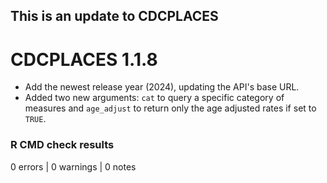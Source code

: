 ## This is an update to CDCPLACES

# CDCPLACES 1.1.8

* Add the newest release year (2024), updating the API's base URL.
* Added two new arguments: `cat` to query a specific category of measures and `age_adjust` to return only the age adjusted rates if set to `TRUE`.

### R CMD check results

0 errors | 0 warnings | 0 notes




